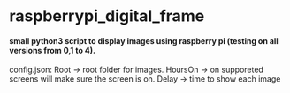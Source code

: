 # raspberrypi_digital_frame
#### small python3 script to display images using raspberry pi (testing on all versions from 0,1 to 4).
config.json:
Root -> root folder for images.
HoursOn -> on supporeted screens will make sure the screen is on.
Delay -> time to show each image


